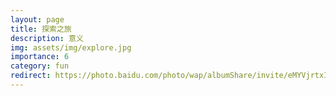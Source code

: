 ```yaml
---
layout: page
title: 探索之旅
description: 意义
img: assets/img/explore.jpg
importance: 6
category: fun
redirect: https://photo.baidu.com/photo/wap/albumShare/invite/eMYVjrtxIE?from=linkShare
---
```

